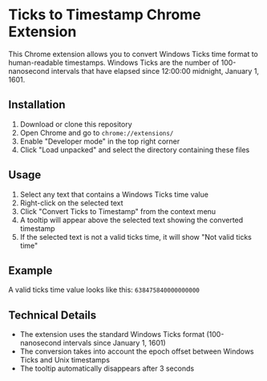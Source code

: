 # Ticks to Timestamp Chrome Extension

This Chrome extension allows you to convert Windows Ticks time format to human-readable timestamps. Windows Ticks are the number of 100-nanosecond intervals that have elapsed since 12:00:00 midnight, January 1, 1601.

## Installation

1. Download or clone this repository
2. Open Chrome and go to `chrome://extensions/`
3. Enable "Developer mode" in the top right corner
4. Click "Load unpacked" and select the directory containing these files

## Usage

1. Select any text that contains a Windows Ticks time value
2. Right-click on the selected text
3. Click "Convert Ticks to Timestamp" from the context menu
4. A tooltip will appear above the selected text showing the converted timestamp
5. If the selected text is not a valid ticks time, it will show "Not valid ticks time"

## Example

A valid ticks time value looks like this: `638475840000000000`

## Technical Details

- The extension uses the standard Windows Ticks format (100-nanosecond intervals since January 1, 1601)
- The conversion takes into account the epoch offset between Windows Ticks and Unix timestamps
- The tooltip automatically disappears after 3 seconds 